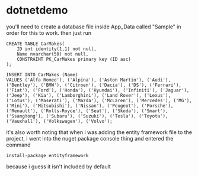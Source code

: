 # dotnetdemo

you'll need to create a database file inside App_Data called "Sample" in order for this to work. then just run

```
CREATE TABLE CarMakes(
    ID int identity(1,1) not null,
    Name nvarchar(50) not null,
    CONSTRAINT PK_CarMakes primary key (ID asc)
);

INSERT INTO CarMakes (Name)
VALUES ('Alfa Romeo'), ('Alpina'), ('Aston Martin'), ('Audi'), ('Bentley'), ('BMW'), ('Citroen'), ('Dacia'), ('DS'), ('Ferrari'), ('Fiat'), ('Ford'), ('Honda'), ('Hyundai'), ('Infiniti'), ('Jaguar'), ('Jeep'), ('Kia'), ('Lamborghini'), ('Land Rover'), ('Lexus'), ('Lotus'), ('Maserati'), ('Mazda'), ('McLaren'), ('Mercedes'), ('MG'), ('Mini'), ('Mitsubishi'), ('Nissan'), ('Peugeot'), ('Porsche'), ('Renault'), ('Rolls-Royce'), ('Seat'), ('Skoda'), ('Smart'), ('SsangYong'), ('Subaru'), ('Suzuki'), ('Tesla'), ('Toyota'), ('Vauxhall'), ('Volkswagen'), ('Volvo');
```

it's also worth noting that when i was adding the entity framework file to the project, i went into the nuget package console thing and
entered the command

```
install-package entityframework
```

because i guess it isn't included by default
